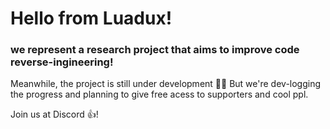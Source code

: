 # Hello from Luadux!
### we represent a research project that aims to improve code reverse-ingineering!

Meanwhile, the project is still under development 🔨🔨
But we're dev-logging the progress and planning to give
free acess to supporters and cool ppl.

Join us at Discord 👍!